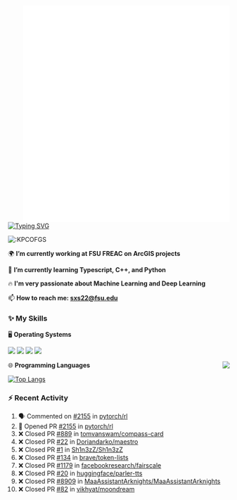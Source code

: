 <img align="right" width="470" src="github-metrics.svg">

[![Typing SVG](https://readme-typing-svg.herokuapp.com?duration=2500&vCenter=true&width=200&height=40&lines=Hello+World+👋)](https://git.io/typing-svg)

<img src="https://count.getloli.com/get/@:KPCOFGS" alt=":KPCOFGS" />

🌍 **I’m currently working at FSU FREAC on ArcGIS projects**

🌱 **I’m currently learning Typescript, C++, and Python**

🔥 **I'm very passionate about Machine Learning and Deep Learning**

📫 **How to reach me: sxs22@fsu.edu**

### ✨ **My Skills**

🖥️ **Operating Systems**

[![](https://img.shields.io/badge/-Linux-4fc08d?style=flat-square&logo=Linux&logoColor=fff)](https://www.linuxfoundation.org/)
[![](https://img.shields.io/badge/LinuxMint-47A248?style=flat-square&logo=linuxmint&logoColor=fff)](https://linuxmint.com/)
[![](https://img.shields.io/badge/Windows11-0078d6?style=flat-square&logo=windows&logoColor=fff)](https://www.microsoft.com/software-download/windows11)
[![](https://img.shields.io/badge/Ubuntu-E95420?style=flat-square&logo=ubuntu&logoColor=white)](https://ubuntu.com/download)

<a>
    <img align="right" src="https://github-readme-stats.vercel.app/api?username=KPCOFGS&theme=tokyonight&show_icons=true&show=reviews,prs_merged,prs_merged_percentage">
</a>

🌐 **Programming Languages**

[![Top Langs](https://github-readme-stats.vercel.app/api/top-langs/?username=KPCOFGS&theme=tokyonight)](https://github.com/anuraghazra/github-readme-stats)

### ⚡ **Recent Activity**
<!--START_SECTION:activity-->
1. 🗣 Commented on [#2155](https://github.com/pytorch/rl/pull/2155#issuecomment-2096336374) in [pytorch/rl](https://github.com/pytorch/rl)
2. 💪 Opened PR [#2155](https://github.com/pytorch/rl/pull/2155) in [pytorch/rl](https://github.com/pytorch/rl)
3. ❌ Closed PR [#889](https://github.com/tomvanswam/compass-card/pull/889) in [tomvanswam/compass-card](https://github.com/tomvanswam/compass-card)
4. ❌ Closed PR [#22](https://github.com/Doriandarko/maestro/pull/22) in [Doriandarko/maestro](https://github.com/Doriandarko/maestro)
5. ❌ Closed PR [#1](https://github.com/Sh1n3zZ/Sh1n3zZ/pull/1) in [Sh1n3zZ/Sh1n3zZ](https://github.com/Sh1n3zZ/Sh1n3zZ)
6. ❌ Closed PR [#134](https://github.com/brave/token-lists/pull/134) in [brave/token-lists](https://github.com/brave/token-lists)
7. ❌ Closed PR [#1179](https://github.com/facebookresearch/fairscale/pull/1179) in [facebookresearch/fairscale](https://github.com/facebookresearch/fairscale)
8. ❌ Closed PR [#20](https://github.com/huggingface/parler-tts/pull/20) in [huggingface/parler-tts](https://github.com/huggingface/parler-tts)
9. ❌ Closed PR [#8909](https://github.com/MaaAssistantArknights/MaaAssistantArknights/pull/8909) in [MaaAssistantArknights/MaaAssistantArknights](https://github.com/MaaAssistantArknights/MaaAssistantArknights)
10. ❌ Closed PR [#82](https://github.com/vikhyat/moondream/pull/82) in [vikhyat/moondream](https://github.com/vikhyat/moondream)
<!--END_SECTION:activity-->
